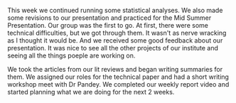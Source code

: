 This week we continued running some statistical analyses. We also made some revisions to our presentation and practiced for the Mid Summer Presentation. 
Our group was the first to go. At first, there were some technical difficulties, but we got through them. It wasn't as nerve wracking as I thought it would be. And we received some good feedback about our presentation. It was nice to see all the other projects of our institute and seeing all the things poeple are working on. 

We took the articles from our lit reviews and began writing summaries for them. We assigned our roles for the technical paper and had a short writing workshop meet with Dr Pandey. We completed our weekly report video and started planning what we are doing for the next 2 weeks. 
